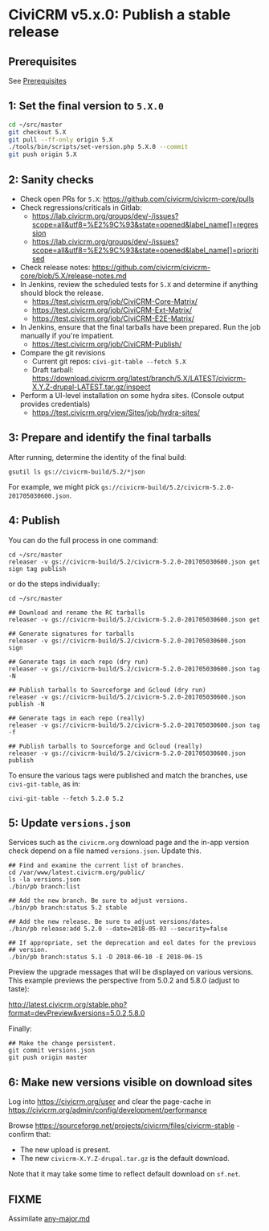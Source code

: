 # CiviCRM v5.x.0: Publish a stable release

## Prerequisites

See [Prerequisites](any-prereq.md)

## 1: Set the final version to `5.X.0`

```bash
cd ~/src/master
git checkout 5.X
git pull --ff-only origin 5.X
./tools/bin/scripts/set-version.php 5.X.0 --commit
git push origin 5.X
```

## 2: Sanity checks

* Check open PRs for `5.X`: https://github.com/civicrm/civicrm-core/pulls
* Check regressions/criticals in Gitlab:
    * https://lab.civicrm.org/groups/dev/-/issues?scope=all&utf8=%E2%9C%93&state=opened&label_name[]=regression
    * https://lab.civicrm.org/groups/dev/-/issues?scope=all&utf8=%E2%9C%93&state=opened&label_name[]=prioritised
* Check release notes: https://github.com/civicrm/civicrm-core/blob/5.X/release-notes.md
* In Jenkins, review the scheduled tests for `5.X` and determine if anything should block the release.
    * https://test.civicrm.org/job/CiviCRM-Core-Matrix/
    * https://test.civicrm.org/job/CiviCRM-Ext-Matrix/
    * https://test.civicrm.org/job/CiviCRM-E2E-Matrix/
* In Jenkins, ensure that the final tarballs have been prepared. Run the job manually if you're impatient.
    * https://test.civicrm.org/job/CiviCRM-Publish/
* Compare the git revisions
    * Current git repos: `civi-git-table --fetch 5.X`
    * Draft tarball: https://download.civicrm.org/latest/branch/5.X/LATEST/civicrm-X.Y.Z-drupal-LATEST.tar.gz/inspect
* Perform a UI-level installation on some hydra sites. (Console output provides credentials)
    * https://test.civicrm.org/view/Sites/job/hydra-sites/

## 3: Prepare and identify the final tarballs

After running, determine the identity of the final build:

```
gsutil ls gs://civicrm-build/5.2/*json
```

For example, we might pick `gs://civicrm-build/5.2/civicrm-5.2.0-201705030600.json`.

## 4: Publish

You can do the full process in one command:

```
cd ~/src/master
releaser -v gs://civicrm-build/5.2/civicrm-5.2.0-201705030600.json get sign tag publish
```

or do the steps individually:

```
cd ~/src/master

## Download and rename the RC tarballs
releaser -v gs://civicrm-build/5.2/civicrm-5.2.0-201705030600.json get

## Generate signatures for tarballs
releaser -v gs://civicrm-build/5.2/civicrm-5.2.0-201705030600.json sign

## Generate tags in each repo (dry run)
releaser -v gs://civicrm-build/5.2/civicrm-5.2.0-201705030600.json tag -N

## Publish tarballs to Sourceforge and Gcloud (dry run)
releaser -v gs://civicrm-build/5.2/civicrm-5.2.0-201705030600.json publish -N

## Generate tags in each repo (really)
releaser -v gs://civicrm-build/5.2/civicrm-5.2.0-201705030600.json tag -f

## Publish tarballs to Sourceforge and Gcloud (really)
releaser -v gs://civicrm-build/5.2/civicrm-5.2.0-201705030600.json publish
```

To ensure the various tags were published and match the branches, use `civi-git-table`, as in:

```
civi-git-table --fetch 5.2.0 5.2
```

## 5: Update `versions.json`

Services such as the `civicrm.org` download page and the in-app version
check depend on a file named `versions.json`. Update this.

```
## Find and examine the current list of branches.
cd /var/www/latest.civicrm.org/public/
ls -la versions.json
./bin/pb branch:list

## Add the new branch. Be sure to adjust versions.
./bin/pb branch:status 5.2 stable

## Add the new release. Be sure to adjust versions/dates.
./bin/pb release:add 5.2.0 --date=2018-05-03 --security=false

## If appropriate, set the deprecation and eol dates for the previous
## version.
./bin/pb branch:status 5.1 -D 2018-06-10 -E 2018-06-15
```

Preview the upgrade messages that will be displayed on various versions.
This example previews the perspective from 5.0.2 and 5.8.0 (adjust to taste):

http://latest.civicrm.org/stable.php?format=devPreview&versions=5.0.2,5.8.0

Finally:

```
## Make the change persistent.
git commit versions.json
git push origin master
```

## 6: Make new versions visible on download sites

Log into https://civicrm.org/user and clear the page-cache in https://civicrm.org/admin/config/development/performance

Browse https://sourceforge.net/projects/civicrm/files/civicrm-stable - confirm that:

* The new upload is present.
* The new `civicrm-X.Y.Z-drupal.tar.gz` is the default download.

Note that it may take some time to reflect default download on `sf.net`.

## FIXME

Assimilate [any-major.md](any-major.md)